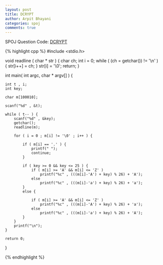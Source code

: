 ```yaml
---
layout: post
title: DCRYPT
author: Arpit Bhayani
categories: spoj
comments: true
---
```


SPOJ Question Code: [DCRYPT](http://www.spoj.com/problems/DCRYPT/)

{% highlight cpp %}
#include <stdio.h>

void readline ( char * str ) {
	char ch;
	int i = 0;
	while ( (ch = getchar()) != '\n' ) {
		str[i++] = ch;
	}
	str[i] = '\0';
	return;
}

int main( int argc, char * argv[] ) {

	int t , i;
	int key;

	char m[100010];

	scanf("%d" , &t);

	while ( t-- ) {
		scanf("%d" , &key);
		getchar();
		readline(m);

		for ( i = 0 ; m[i] != '\0' ; i++ ) {

			if ( m[i] == '.' ) {
				printf(" ");
				continue;
			}

			if ( key >= 0 && key <= 25 ) {
				if ( m[i] >= 'A' && m[i] <= 'Z' )
					printf("%c" , (((m[i]-'A') + key) % 26) + 'A');
				else
					printf("%c" , (((m[i]-'a') + key) % 26) + 'a');
			}
			else {

				if ( m[i] >= 'A' && m[i] <= 'Z' )
					printf("%c" , (((m[i]-'A') + key) % 26) + 'a');
				else
					printf("%c" , (((m[i]-'a') + key) % 26) + 'A');
			}
		}
		printf("\n");
	}
	
	return 0;
}

{% endhighlight %}